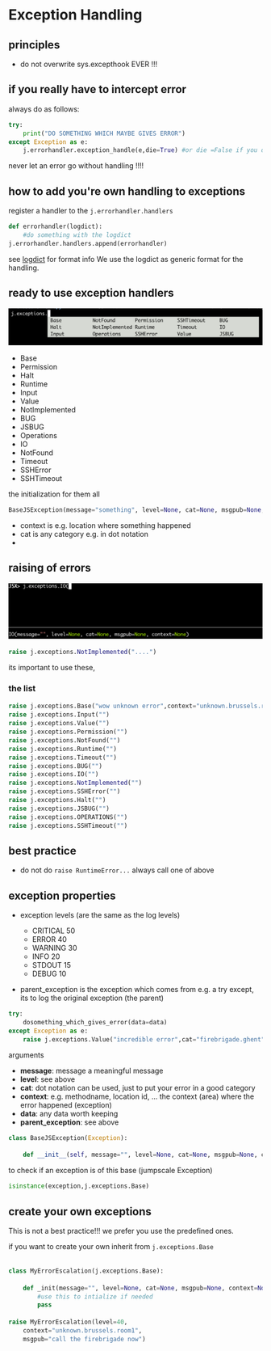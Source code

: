 # Exception Handling

## principles

- do not overwrite sys.excepthook EVER !!!

## if you really have to intercept error

always do as follows:

```python
try:
    print("DO SOMETHING WHICH MAYBE GIVES ERROR")
except Exception as e:    
    j.errorhandler.exception_handle(e,die=True) #or die =False if you don't want to stop
```

never let an error go without handling !!!!

## how to add you're own handling to exceptions

register a handler to the ```j.errorhandler.handlers```

```python
def errorhandler(logdict):
    #do something with the logdict
j.errorhandler.handlers.append(errorhandler)
```

see [logdict](logdict.md) for format info
We use the logdict as generic format for the handling.

## ready to use exception handlers

![](images/exceptions.png)

- Base
- Permission
- Halt
- Runtime
- Input
- Value
- NotImplemented
- BUG
- JSBUG
- Operations
- IO
- NotFound
- Timeout
- SSHError
- SSHTimeout

the initialization for them all

```python
BaseJSException(message="something", level=None, cat=None, msgpub=None,context=None,parent_exception=None)
```

- context is e.g. location where something happened
- cat is any category e.g. in dot notation
- 

## raising of errors

![](images/raise.png)

```python
raise j.exceptions.NotImplemented("....")
```

its important to use these,


### the list

```python
raise j.exceptions.Base("wow unknown error",context="unknown.brussels.room1",msgpub="call the firebrigade now")
raise j.exceptions.Input("")
raise j.exceptions.Value("")
raise j.exceptions.Permission("")
raise j.exceptions.NotFound("")
raise j.exceptions.Runtime("")
raise j.exceptions.Timeout("")
raise j.exceptions.BUG("")
raise j.exceptions.IO("")
raise j.exceptions.NotImplemented("")
raise j.exceptions.SSHError("")
raise j.exceptions.Halt("")
raise j.exceptions.JSBUG("")
raise j.exceptions.OPERATIONS("")
raise j.exceptions.SSHTimeout("")
```

## best practice

- do not do ```raise RuntimeError...``` always call one of above

## exception properties

- exception levels  (are the same as the log levels)
  - CRITICAL 	50
  - ERROR 	40
  - WARNING 	30
  - INFO 	    20
  - STDOUT 	15
  - DEBUG 	10

- parent_exception is the exception which comes from e.g. a try except, its to log the original exception (the parent)

```python
try:
    dosomething_which_gives_error(data=data)
except Exception as e:
    raise j.exceptions.Value("incredible error",cat="firebrigade.ghent",data=data,original_exception=e)
```

arguments
- **message**: message a meaningful message
- **level**: see above
- **cat**: dot notation can be used, just to put your error in a good category
- **context**: e.g. methodname, location id, ... the context (area) where the error happened (exception)
- **data**: any data worth keeping 
- **parent_exception**: see above

```python
class BaseJSException(Exception):
  
    def __init__(self, message="", level=None, cat=None, msgpub=None, context=None, data=None, parent_exception=None):

```

to check if an exception is of this base (jumpscale Exception)

```python
isinstance(exception,j.exceptions.Base)
```

## create your own exceptions

This is not a best practice!!! we prefer you use the predefined ones.

if you want to create your own inherit from ```j.exceptions.Base```

```python

class MyErrorEscalation(j.exceptions.Base):

    def _init(message="", level=None, cat=None, msgpub=None, context=None)):
        #use this to intialize if needed
        pass

raise MyErrorEscalation(level=40,
    context="unknown.brussels.room1",
    msgpub="call the firebrigade now")

```


